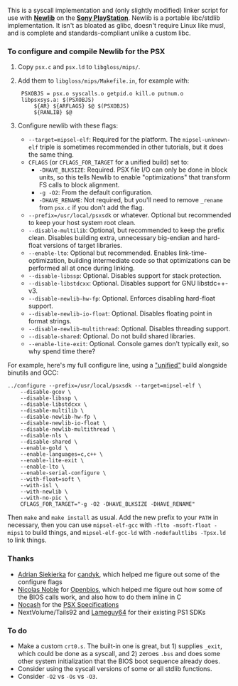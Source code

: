 This is a syscall implementation and (only slightly modified) linker script for use with **[Newlib](http://www.sourceware.org/newlib/)** on the **[Sony PlayStation](en.wikipedia.org/wiki/PlayStation_(console))**. Newlib is a portable libc/stdlib implementation. It isn't as bloated as glibc, doesn't require Linux like musl, and is complete and standards-compliant unlike a custom libc.

### To configure and compile Newlib for the PSX

1. Copy `psx.c` and `psx.ld` to `libgloss/mips/`.
2. Add them to `libgloss/mips/Makefile.in`, for example with:

        PSXOBJS = psx.o syscalls.o getpid.o kill.o putnum.o
        libpsxsys.a: $(PSXOBJS)
	        ${AR} ${ARFLAGS} $@ $(PSXOBJS)
	        ${RANLIB} $@

3. Configure newlib with these flags:
    * `--target=mipsel-elf`: Required for the platform. The `mipsel-unknown-elf` triple is sometimes recommended in other tutorials, but it does the same thing.
    * `CFLAGS` (or `CFLAGS_FOR_TARGET` for a unified build) set to:
        * `-DHAVE_BLKSIZE`: Required. PSX file I/O can only be done in block units, so this tells Newlib to enable "optimizations" that transform FS calls to block alignment.
        * `-g -O2`: From the default configuration.
        * `-DHAVE_RENAME`: Not required, but you'll need to remove `_rename` from `psx.c` if you don't add the flag.
    * `--prefix=/usr/local/psxsdk` or whatever. Optional but recommended to keep your host system root clean.
    * `--disable-multilib`: Optional, but recommended to keep the prefix clean. Disables building extra, unnecessary big-endian and hard-float versions of target libraries.
    * `--enable-lto`: Optional but recommended. Enables link-time-optimization, building intermediate code so that optimizations can be performed all at once during linking.
    * `--disable-libssp`: Optional. Disables support for stack protection.
    * `--disable-libstdcxx`: Optional. Disables support for GNU libstdc++-v3.
    * `--disable-newlib-hw-fp`: Optional. Enforces disabling hard-float support.
    * `--disable-newlib-io-float`: Optional. Disables floating point in format strings.
    * `--disable-newlib-multithread`: Optional. Disables threading support.
    * `--disable-shared`: Optional. Do not build shared libraries.
    * `--enable-lite-exit`: Optional. Console games don't typically exit, so why spend time there?

For example, here's my full configure line, using a ["unified"](https://www.embecosm.com/appnotes/ean9/html/ch02s01.html) build alongside binutils and GCC:

    ../configure --prefix=/usr/local/psxsdk --target=mipsel-elf \
	    --disable-gcov \
	    --disable-libssp \
	    --disable-libstdcxx \
	    --disable-multilib \
	    --disable-newlib-hw-fp \
	    --disable-newlib-io-float \
	    --disable-newlib-multithread \
	    --disable-nls \
	    --disable-shared \
	    --enable-gold \
	    --enable-languages=c,c++ \
	    --enable-lite-exit \
	    --enable-lto \
	    --enable-serial-configure \
	    --with-float=soft \
	    --with-isl \
	    --with-newlib \
	    --with-no-pic \
	    CFLAGS_FOR_TARGET="-g -O2 -DHAVE_BLKSIZE -DHAVE_RENAME"

Then `make` and `make install` as usual. Add the new prefix to your `PATH` in necessary, then you can use `mipsel-elf-gcc` with `-flto -msoft-float -mips1` to build things, and `mipsel-elf-gcc-ld` with `-nodefaultlibs -Tpsx.ld` to link things.

### Thanks

* [Adrian Siekierka](https://github.com/asiekierka) for [candyk](https://github.com/ChenThread/candyk-packages), which helped me figure out some of the configure flags
* [Nicolas Noble](https://github.com/nicolasnoble) for [Openbios](https://github.com/grumpycoders/pcsx-redux/tree/master/src/mips/openbios), which helped me figure out how some of the BIOS calls work, and also how to do them inline in C
* [Nocash](https://problemkaputt.de/) for the [PSX Specifications](https://problemkaputt.de/psx-spx.htm)
* NextVolume/Tails92 and [Lameguy64](https://github.com/Lameguy64) for their existing PS1 SDKs

### To do

* Make a custom `crt0.s`. The built-in one is great, but 1) supplies `_exit`, which could be done as a syscall, and 2) zeroes `.bss` and does some other system initialization that the BIOS boot sequence already does.
* Consider using the syscall versions of some or all stdlib functions.
* Consider `-O2` vs `-Os` vs `-O3`.

